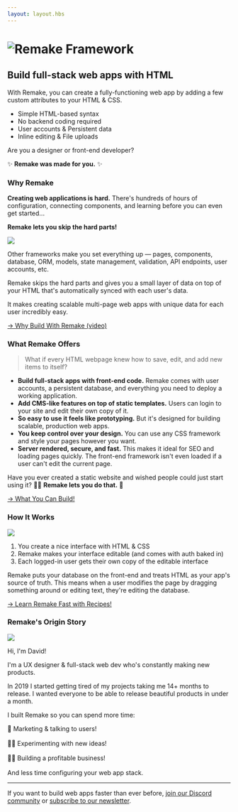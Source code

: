 ```yaml
---
layout: layout.hbs
---
```


<h1 class="logo"><img class="logo__image" src="/static/logo.svg" alt="Remake Framework"></h1>

## Build full-stack web apps with HTML

With Remake, you can create a fully-functioning web app by adding a few custom attributes to your HTML & CSS.

* Simple HTML-based syntax
* No backend coding required
* User accounts & Persistent data
* Inline editing & File uploads

Are you a designer or front-end developer?

✨ **Remake was made for you.** ✨

### Why Remake

**Creating web applications is hard.** There's hundreds of hours of configuration, connecting components, and learning before you can even get started...

**Remake lets you skip the hard parts!**

<img src="/static/images/loophole.svg">

Other frameworks make you set everything up &mdash; pages, components, database, ORM, models, state management, validation, API endpoints, user accounts, etc.

Remake skips the hard parts and gives you a small layer of data on top of your HTML that's automatically synced with each user's data.

It makes creating scalable multi-page web apps with unique data for each user incredibly easy.

<a class="slanted-link" href="/why-build-with-remake/"><span>&rarr; Why Build With Remake (video)</span></a>

### What Remake Offers

> What if every HTML webpage knew how to save, edit, and add new items to itself?

* **Build full-stack apps with front-end code.** Remake comes with user accounts, a persistent database, and everything you need to deploy a working application.
* **Add CMS-like features on top of static templates.** Users can login to your site and edit their own copy of it.
* **So easy to use it feels like prototyping.** But it's designed for building scalable, production web apps.
* **You keep control over your design.** You can use any CSS framework and style your pages however you want.
* **Server rendered, secure, and fast.** This makes it ideal for SEO and loading pages quickly. The front-end framework isn't even loaded if a user can't edit the current page.

Have you ever created a static website and wished people could just start using it? 🧙‍♂️ **Remake lets you do that.** 🦄

<div class="spacer--8"></div>

<a class="slanted-link" href="https://ideas.remaketheweb.com/"><span>&rarr; What You Can Build!</span></a>

### How It Works

<img src="/static/remake-how-it-works.png">

1. You create a nice interface with HTML & CSS
2. Remake makes your interface editable (and comes with auth baked in)
3. Each logged-in user gets their own copy of the editable interface

Remake puts your database on the front-end and treats HTML as your app's source of truth. This means when a user modifies the page by dragging something around or editing text, they're editing the database. 

<div class="spacer--8"></div>

<a class="slanted-link" href="https://recipes.remaketheweb.com/"><span>&rarr; Learn Remake Fast with Recipes!</span></a>

### Remake's Origin Story

<div style="max-width: 120px; margin-right: 2rem;"><img src="/static/images/me-circle-small.png"></div>
<p>Hi, I'm David!</p>
<p>I'm a UX designer &amp; full-stack web dev who's constantly making new products.</p>
<p>In 2019 I started getting tired of my projects taking me 14+ months to release. I wanted everyone to be able to release beautiful products in under a month.</p>
<p>I built Remake so you can spend more time:</p>
<div>
  <div style="margin-bottom: 1rem;">🤩 Marketing &amp; talking to users!</div>
  <div style="margin-bottom: 1rem;">👩‍💻 Experimenting with new ideas!</div>
  <div style="margin-bottom: 1rem;">🦸‍♂️ Building a profitable business!</div>
</div>
<p>And less time configuring your web app stack.</p>
<hr>
<p>If you want to build web apps faster than ever before, <a href="https://discord.gg/FB3gNxw">join our Discord community</a> or <a href="https://form.remaketheweb.com/">subscribe to our newsletter</a>.</p>









